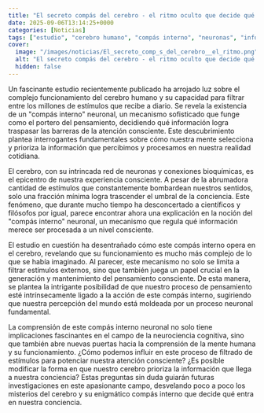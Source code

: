 ```yaml
---
title: "El secreto compás del cerebro - el ritmo oculto que decide qué entra en tu conciencia"
date: 2025-09-06T13:14:25+0000
categories: [Noticias]
tags: ["estudio", "cerebro humano", "compás interno", "neuronas", "información", "atención consciente", "neurociencia cognitiva."]
cover:
  image: "/images/noticias/El_secreto_comp_s_del_cerebro__el_ritmo.png"
  alt: "El secreto compás del cerebro - el ritmo oculto que decide qué entra en tu conciencia"
  hidden: false
---
```


Un fascinante estudio recientemente publicado ha arrojado luz sobre el complejo funcionamiento del cerebro humano y su capacidad para filtrar entre los millones de estímulos que recibe a diario. Se revela la existencia de un "compás interno" neuronal, un mecanismo sofisticado que funge como el portero del pensamiento, decidiendo qué información logra traspasar las barreras de la atención consciente. Este descubrimiento plantea interrogantes fundamentales sobre cómo nuestra mente selecciona y prioriza la información que percibimos y procesamos en nuestra realidad cotidiana.

El cerebro, con su intrincada red de neuronas y conexiones bioquímicas, es el epicentro de nuestra experiencia consciente. A pesar de la abrumadora cantidad de estímulos que constantemente bombardean nuestros sentidos, solo una fracción mínima logra trascender el umbral de la conciencia. Este fenómeno, que durante mucho tiempo ha desconcertado a científicos y filósofos por igual, parece encontrar ahora una explicación en la noción del "compás interno" neuronal, un mecanismo que regula qué información merece ser procesada a un nivel consciente.

El estudio en cuestión ha desentrañado cómo este compás interno opera en el cerebro, revelando que su funcionamiento es mucho más complejo de lo que se había imaginado. Al parecer, este mecanismo no solo se limita a filtrar estímulos externos, sino que también juega un papel crucial en la generación y mantenimiento del pensamiento consciente. De esta manera, se plantea la intrigante posibilidad de que nuestro proceso de pensamiento esté intrínsecamente ligado a la acción de este compás interno, sugiriendo que nuestra percepción del mundo está moldeada por un proceso neuronal fundamental.

La comprensión de este compás interno neuronal no solo tiene implicaciones fascinantes en el campo de la neurociencia cognitiva, sino que también abre nuevas puertas hacia la comprensión de la mente humana y su funcionamiento. ¿Cómo podemos influir en este proceso de filtrado de estímulos para potenciar nuestra atención consciente? ¿Es posible modificar la forma en que nuestro cerebro prioriza la información que llega a nuestra conciencia? Estas preguntas sin duda guiarán futuras investigaciones en este apasionante campo, desvelando poco a poco los misterios del cerebro y su enigmático compás interno que decide qué entra en nuestra conciencia.
